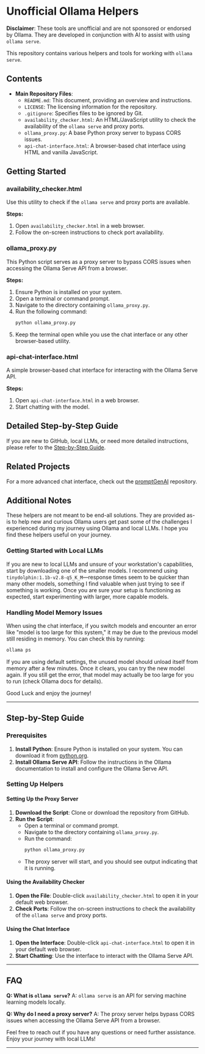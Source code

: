 # Unofficial Ollama Helpers

**Disclaimer**: These tools are unofficial and are not sponsored or endorsed by Ollama. They are developed in conjunction with AI to assist with using `ollama serve`.

This repository contains various helpers and tools for working with `ollama serve`.

## Contents

- **Main Repository Files**:
  - `README.md`: This document, providing an overview and instructions.
  - `LICENSE`: The licensing information for the repository.
  - `.gitignore`: Specifies files to be ignored by Git.
  - `availability_checker.html`: An HTML/JavaScript utility to check the availability of the `ollama serve` and proxy ports.
  - `ollama_proxy.py`: A base Python proxy server to bypass CORS issues.
  - `api-chat-interface.html`: A browser-based chat interface using HTML and vanilla JavaScript.

## Getting Started

### availability_checker.html
Use this utility to check if the `ollama serve` and proxy ports are available. 

**Steps:**
1. Open `availability_checker.html` in a web browser.
2. Follow the on-screen instructions to check port availability.

### ollama_proxy.py
This Python script serves as a proxy server to bypass CORS issues when accessing the Ollama Serve API from a browser.

**Steps:**
1. Ensure Python is installed on your system.
2. Open a terminal or command prompt.
3. Navigate to the directory containing `ollama_proxy.py`.
4. Run the following command:
   ```bash
   python ollama_proxy.py
   ```
5. Keep the terminal open while you use the chat interface or any other browser-based utility.

### api-chat-interface.html
A simple browser-based chat interface for interacting with the Ollama Serve API.

**Steps:**
1. Open `api-chat-interface.html` in a web browser.
2. Start chatting with the model.

## Detailed Step-by-Step Guide

If you are new to GitHub, local LLMs, or need more detailed instructions, please refer to the [Step-by-Step Guide](docs/step_by_step_guide.md).

## Related Projects
For a more advanced chat interface, check out the [promptGenAI](https://github.com/aznight85048/promptgenai) repository.

## Additional Notes

These helpers are not meant to be end-all solutions. They are provided as-is to help new and curious Ollama users get past some of the challenges I experienced during my journey using Ollama and local LLMs. I hope you find these helpers useful on your journey.

### Getting Started with Local LLMs

If you are new to local LLMs and unsure of your workstation's capabilities, start by downloading one of the smaller models. I recommend using `tinydolphin:1.1b-v2.8-q5_K_M`—response times seem to be quicker than many other models, something I find valuable when just trying to see if something is working. Once you are sure your setup is functioning as expected, start experimenting with larger, more capable models.

### Handling Model Memory Issues

When using the chat interface, if you switch models and encounter an error like "model is too large for this system," it may be due to the previous model still residing in memory. You can check this by running:
```sh
ollama ps
```
If you are using default settings, the unused model should unload itself from memory after a few minutes. Once it clears, you can try the new model again. If you still get the error, that model may actually be too large for you to run (check Ollama docs for details).

Good Luck and enjoy the journey!

---

## Step-by-Step Guide

### Prerequisites
1. **Install Python**: Ensure Python is installed on your system. You can download it from [python.org](https://www.python.org/downloads/).
2. **Install Ollama Serve API**: Follow the instructions in the Ollama documentation to install and configure the Ollama Serve API.

### Setting Up Helpers

#### Setting Up the Proxy Server
1. **Download the Script**: Clone or download the repository from GitHub.
2. **Run the Script**:
   - Open a terminal or command prompt.
   - Navigate to the directory containing `ollama_proxy.py`.
   - Run the command:
     ```bash
     python ollama_proxy.py
     ```
   - The proxy server will start, and you should see output indicating that it is running.

#### Using the Availability Checker
1. **Open the File**: Double-click `availability_checker.html` to open it in your default web browser.
2. **Check Ports**: Follow the on-screen instructions to check the availability of the `ollama serve` and proxy ports.

#### Using the Chat Interface
1. **Open the Interface**: Double-click `api-chat-interface.html` to open it in your default web browser.
2. **Start Chatting**: Use the interface to interact with the Ollama Serve API.

---

## FAQ

**Q: What is `ollama serve`?**
A: `ollama serve` is an API for serving machine learning models locally.

**Q: Why do I need a proxy server?**
A: The proxy server helps bypass CORS issues when accessing the Ollama Serve API from a browser.

Feel free to reach out if you have any questions or need further assistance. Enjoy your journey with local LLMs!

---

